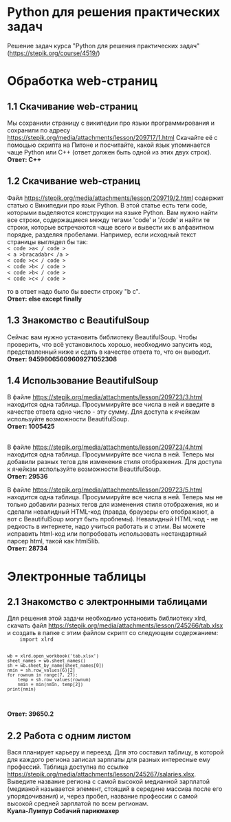 # Python для решения практических задач

Решение задач курса "Python для решения практических задач" (https://stepik.org/course/4519/)

<h1> Обработка web-страниц </h1>

<h2> 1.1 Скачивание web-страниц </h2>
Мы сохранили страницу с википедии про языки программирования и сохранили по адресу <a href="https://stepik.org/media/attachments/lesson/209717/1.html">https://stepik.org/media/attachments/lesson/209717/1.html</a>
Скачайте её с помощью скрипта на Питоне и посчитайте, какой язык упоминается чаще Python или C++ (ответ должен быть одной из этих двух строк).
<b> Ответ: C++ </b>

<h2> 1.2 Скачивание web-страниц </h2>
Файл <a href="https://stepik.org/media/attachments/lesson/209719/2.html">https://stepik.org/media/attachments/lesson/209719/2.html</a> содержит статью с Википедии про язык Python. В этой статье есть теги code, которыми выделяются конструкции на языке Python. Вам нужно найти все строки, содержащиеся между тегами 'code' и '/code' и найти те строки, которые встречаются чаще всего и вывести их в алфавитном порядке, разделяя пробелами.
Например, если исходный текст страницы выглядел бы так:
<br/><code>< code >a< / code > </code>
<br/><code>< a >bracadabr< /a > </code>
<br/><code>< code >c< / code > </code>
<br/><code>< code >b< / code > </code>
<br/><code>< code >b< / code > </code>
<br/><code>< code >c< / code > </code>
<br/>

то в ответ надо было бы ввести строку "b c".
<br/><b> Ответ: else except finally </b>

<h2> 1.3 Знакомство с BeautifulSoup </h2>
Сейчас вам нужно установить библиотеку BeautifulSoup. Чтобы проверить, что всё установилось хорошо, необходимо запусить код, представленный ниже и сдать в качестве ответа то, что он выводит.
<br/><b> Ответ: 94596065609609271052308 </b>

<h2> 1.4 Использование BeautifulSoup </h2>
В файле <a href="https://stepik.org/media/attachments/lesson/209723/3.html">https://stepik.org/media/attachments/lesson/209723/3.html</a> находится одна таблица. Просуммируйте все числа в ней и введите в качестве ответа одно число - эту сумму. Для доступа к ячейкам используйте возможности BeautifulSoup.
<br/><b> Ответ: 1005425 </b>

<br/>В файле <a href="https://stepik.org/media/attachments/lesson/209723/4.html">https://stepik.org/media/attachments/lesson/209723/4.html</a> находится одна таблица. Просуммируйте все числа в ней. Теперь мы добавили разных тегов для изменения стиля отображения. Для доступа к ячейкам используйте возможности BeautifulSoup.
<br/><b> Ответ: 29536 </b>

В файле <a href="https://stepik.org/media/attachments/lesson/209723/5.html">https://stepik.org/media/attachments/lesson/209723/5.html</a> находится одна таблица. Просуммируйте все числа в ней. Теперь мы не только добавили разных тегов для изменения стиля отображения, но и сделали невалидный HTML-код (правда, браузеры его отображают, а вот с BeautifulSoup могут быть проблемы). Невалидный HTML-код - не редкость в интернете, надо учиться работать и с этим. Вы можете исправить html-код или попробовать использовать нестандартный парсер html, такой как html5lib.
<br/><b> Ответ: 28734 </b>

<h1> Электронные таблицы </h1>
    
<h2> 2.1 Знакомство с электронными таблицами </h2>
Для решения этой задачи необходимо установить библиотеку xlrd, скачать файл <a href="https://stepik.org/media/attachments/lesson/245266/tab.xlsx">https://stepik.org/media/attachments/lesson/245266/tab.xlsx</a> и создать в папке с этим файлом скрипт со следующем содержанием:
<code>
    import xlrd

    wb = xlrd.open_workbook('tab.xlsx')
    sheet_names = wb.sheet_names()
    sh = wb.sheet_by_name(sheet_names[0])
    nmin = sh.row_values(6)[2]
    for rownum in range(7, 27):
        temp = sh.row_values(rownum)
        nmin = min(nmin, temp[2])
    print(nmin)
</code>
<br/><b> Ответ: 39650.2 </b>
    
<h2> 2.2 Работа с одним листом </h2>
Вася планирует карьеру и переезд. Для это составил таблицу, в которой для каждого региона записал зарплаты для разных интересные ему профессий. Таблица доступна по ссылке <a href="https://stepik.org/media/attachments/lesson/245267/salaries.xlsx">https://stepik.org/media/attachments/lesson/245267/salaries.xlsx</a>. Выведите название региона с самой высокой медианной зарплатой (медианой называется элемент, стоящий в середине массива после его упорядочивания) и, через пробел, название профессии с самой высокой средней зарплатой по всем регионам. 
<br/><b> Куала-Лумпур Собачий парикмахер </b>   
